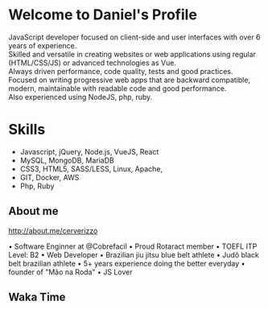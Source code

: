 # Welcome to Daniel's Profile

<!-- ![Black and Red Gaming YouTube Channel Art (1)](https://user-images.githubusercontent.com/13081219/114646245-4bd00300-9cb1-11eb-925d-1b05f08f4907.png)
 -->

JavaScript developer focused on client-side and user interfaces with over 6 years of experience.  
Skilled and versatile in creating websites or web applications using regular (HTML/CSS/JS) or advanced technologies as Vue.  
Always driven performance, code quality, tests and good practices.  
 Focused on writing progressive web apps that are backward compatible, modern, maintainable with readable code and good performance.  
Also experienced using NodeJS, php, ruby. 


# Skills

 - Javascript, jQuery, Node.js, VueJS, React
 - MySQL, MongoDB, MariaDB    
 - CSS3, HTML5, SASS/LESS,  Linux, Apache,
 - GIT, Docker, AWS
 - Php, Ruby

## About me

http://about.me/cerverizzo  

• Software Enginner at @Cobrefacil
• Proud Rotaract member 
• TOEFL ITP Level: B2
• Web Developer
• Brazilian jiu jitsu blue belt athlete • Judô black belt brazilian athlete
• 5+ years experience doing the better everyday
• founder of "Mão na Roda"
• JS Lover

## Waka Time

<!--START_SECTION:waka-->
<!--END_SECTION:waka-->
